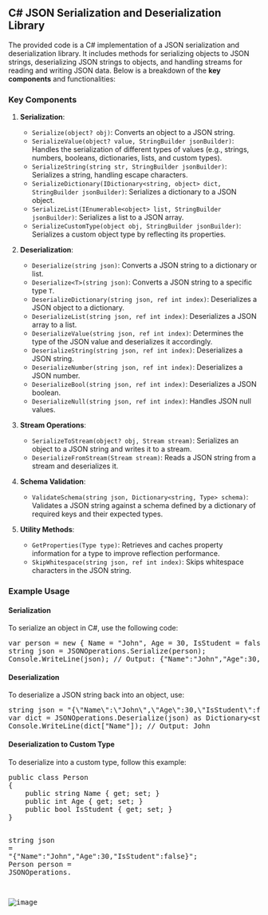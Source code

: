 <!-- Doc 2 is in language en-US. Optimizing Doc 2 for scanning, using lists and bold where appropriate, but keeping language en-US, and adding id attributes to every HTML element: --><h2 id="9tbfynt">C# JSON Serialization and Deserialization Library</h2>
<p id="9tbfynt">The provided code is a C# implementation of a JSON serialization and deserialization library. It includes methods for serializing objects to JSON strings, deserializing JSON strings to objects, and handling streams for reading and writing JSON data. Below is a breakdown of the <strong>key components</strong> and functionalities:</p>
<h3 id="oht0pwe">Key Components</h3>
<ol start="1" id="rle8n3">
<li id="15j611i">
<p id="bjmyhgb"><strong>Serialization</strong>:</p>
<ul id="axydcd">
<li id="4zbvr5o"><code id="ojrx0g">Serialize(object? obj)</code>: Converts an object to a JSON string.</li>
<li id="ajqeyp"><code id="sih6k7">SerializeValue(object? value, StringBuilder jsonBuilder)</code>: Handles the serialization of different types of values (e.g., strings, numbers, booleans, dictionaries, lists, and custom types).</li>
<li id="kldv429"><code id="mbfjupn">SerializeString(string str, StringBuilder jsonBuilder)</code>: Serializes a string, handling escape characters.</li>
<li id="d6mywk"><code id="lu36y5">SerializeDictionary(IDictionary&lt;string, object&gt; dict, StringBuilder jsonBuilder)</code>: Serializes a dictionary to a JSON object.</li>
<li id="fqq5zum"><code id="3x6dk0e">SerializeList(IEnumerable&lt;object&gt; list, StringBuilder jsonBuilder)</code>: Serializes a list to a JSON array.</li>
<li id="kyhqej"><code id="uyty8cw">SerializeCustomType(object obj, StringBuilder jsonBuilder)</code>: Serializes a custom object type by reflecting its properties.</li>
</ul>
</li>
<li id="15kk6ml">
<p id="gkhqy"><strong>Deserialization</strong>:</p>
<ul id="r9hnz5k">
<li id="1jeyu9l"><code id="2s8scy">Deserialize(string json)</code>: Converts a JSON string to a dictionary or list.</li>
<li id="2epztm"><code id="0r54p3p">Deserialize&lt;T&gt;(string json)</code>: Converts a JSON string to a specific type <code id="v2unw2h">T</code>.</li>
<li id="9gmk9u"><code id="8gry1bx">DeserializeDictionary(string json, ref int index)</code>: Deserializes a JSON object to a dictionary.</li>
<li id="yvbvhd"><code id="pt9069">DeserializeList(string json, ref int index)</code>: Deserializes a JSON array to a list.</li>
<li id="iutv4uo"><code id="b414bjq">DeserializeValue(string json, ref int index)</code>: Determines the type of the JSON value and deserializes it accordingly.</li>
<li id="9yw3ohf"><code id="vdgxm3">DeserializeString(string json, ref int index)</code>: Deserializes a JSON string.</li>
<li id="mgpbda"><code id="hukjgrkf">DeserializeNumber(string json, ref int index)</code>: Deserializes a JSON number.</li>
<li id="f3ax2"><code id="4s2it7h">DeserializeBool(string json, ref int index)</code>: Deserializes a JSON boolean.</li>
<li id="tzjcdw"><code id="fag5yds">DeserializeNull(string json, ref int index)</code>: Handles JSON null values.</li>
</ul>
</li>
<li id="hrkkx72">
<p id="b3e8b8"><strong>Stream Operations</strong>:</p>
<ul id="rbbtjh">
<li id="5qpyql4"><code id="u1nuejc">SerializeToStream(object? obj, Stream stream)</code>: Serializes an object to a JSON string and writes it to a stream.</li>
<li id="hq94brb"><code id="14dl6y">DeserializeFromStream(Stream stream)</code>: Reads a JSON string from a stream and deserializes it.</li>
</ul>
</li>
<li id="e525gj9">
<p id="uiltpzh"><strong>Schema Validation</strong>:</p>
<ul id="qohtsqr">
<li id="5nsk3pj"><code id="j1zvbbk">ValidateSchema(string json, Dictionary&lt;string, Type&gt; schema)</code>: Validates a JSON string against a schema defined by a dictionary of required keys and their expected types.</li>
</ul>
</li>
<li id="1fux77n">
<p id="7c94iyp"><strong>Utility Methods</strong>:</p>
<ul id="58ku5oc">
<li id="lbx8pl"><code id="4pocccl">GetProperties(Type type)</code>: Retrieves and caches property information for a type to improve reflection performance.</li>
<li id="oo5ot5"><code id="5sb0k4g">SkipWhitespace(string json, ref int index)</code>: Skips whitespace characters in the JSON string.</li>
</ul>
</li>
</ol>
<!-- Doc 2 is in language en-US. Optimizing Doc 2 for scanning, using lists and bold where appropriate, but keeping language en-US, and adding id attributes to every HTML element: --><h3 id="5efnhh9">Example Usage</h3>

<h4 id="93nky5e">Serialization</h4>
<p id="wh8rgbd">To serialize an object in C#, use the following code:</p>
<pre id="8j3gwac">
<span id="blogbi"><span id="msimcol">var</span></span> person <span id="7pxaubd">=</span> <span id="1wsdjsa">new</span> <span id="xvvpir">{</span> Name <span id="jdklo95">=</span> <span id="6b4jehk">"John"</span><span id="f12uxu9">,</span> Age <span id="qrkwfdc">=</span> <span id="jxxs46">30</span><span id="kmjuvm">,</span> IsStudent <span id="be6sdh5">=</span> <span id="upnjhhw">false</span> <span id="hka8e7">}</span><span id="ezlwpgh">;</span>
<span id="r6cy6cvh"><span id="mz7tcv">string</span></span> json <span id="pyryul2">=</span> JSONOperations<span id="1afn5cq">.</span><span id="2e68p4">Serialize</span><span id="anfo65m">(</span>person<span id="bq1cu1e">)</span><span id="y5i2dn">;</span>
Console<span id="kqindc">.</span><span id="3c86o4">WriteLine</span><span id="x87bkqt">(</span>json<span id="0i1cmgs">)</span><span id="fveliuu">;</span> <span id="stmvjh7">// Output: {"Name":"John","Age":30,"IsStudent":false}</span>
</pre>

<h4 id="mk24ed5">Deserialization</h4>
<p id="pkd48lt">To deserialize a JSON string back into an object, use:</p>
<pre id="q8524u">
<span id="jm06q4q"><span id="n7utlig">string</span></span> json <span id="wmjtjpq">=</span> <span id="g4b72rk">"{\"Name\":\"John\",\"Age\":30,\"IsStudent\":false}"</span><span id="k9cinyn">;</span>
<span id="6bwruwm"><span id="6ap4r6c">var</span></span> dict <span id="zwcp8en">=</span> JSONOperations<span id="0e3e53">.</span><span id="zj2780i">Deserialize</span><span id="3lntwcl">(</span>json<span id="qz2evi8">)</span> <span id="w9bbp65">as</span> <span id="4a1mtjb">Dictionary<span id="6c4j5a">&lt;</span><span id="dp3x10v">string</span><span id="cssdzb8">,</span> <span id="jqs4mxk">object</span><span id="nefxd25">&gt;</span></span><span id="dp4n8ou">;</span>
Console<span id="jyfcl6p">.</span><span id="abybj06">WriteLine</span><span id="2r192j">(</span>dict<span id="u9npwo4">[</span><span id="bivus7g">"Name"</span><span id="reogtoi">]</span><span id="4za9sr">)</span><span id="p7gwopg">;</span> <span id="37r3exc">// Output: John</span>
</pre>

<h4 id="52sma5s">Deserialization to Custom Type</h4>
<p id="p5zutw9">To deserialize into a custom type, follow this example:</p>
<pre id="ynxhcdq">
<span id="hfqt3mg">public</span> <span id="xfvclv4">class</span> <span id="sdlyesr">Person</span>
<span id="c3l9dbc">{</span>
    <span id="46js5hs">public</span> <span id="ce6djpm"><span id="p899nuj">string</span></span> Name <span id="73k730u">{</span> <span id="10x92lc">get</span><span id="kfyg8xdg">;</span> <span id="snv5j1t">set</span><span id="fqboq6">;</span> <span id="n9357f5">}</span>
    <span id="xay014">public</span> <span id="l13dyr7"><span id="juyq65k">int</span></span> Age <span id="xq3d82r">{</span> <span id="hmgnyo4">get</span><span id="9e9c87q">;</span> <span id="g4dw75">set</span><span id="thf3q7">;</span> <span id="m45y5v">}</span>
    <span id="kj7lijq">public</span> <span id="qt0jnz"><span id="n3iana">bool</span></span> IsStudent <span id="ban6a5">{</span> <span id="mbtlm5">get</span><span id="wby0vcj">;</span> <span id="weh386i">set</span><span id="cwg9aqr">;</span> <span id="r8mza1a">}</span>
<span id="65a77h">}</span>

<span id="tbbrlvm"><span id="pw8b5cs">string</span></span> json <span id="azdzvu6">=</span> <span id="vrz7qji">"{\"Name\":\"John\",\"Age\":30,\"IsStudent\":false}"</span><span id="lb4ho3u">;</span>
Person person <span id="i82fna">=</span> JSONOperations<span id="gytiif">.</span>


![image](https://github.com/user-attachments/assets/b6d34d71-6ccc-4be1-8eef-8537938fd931)

